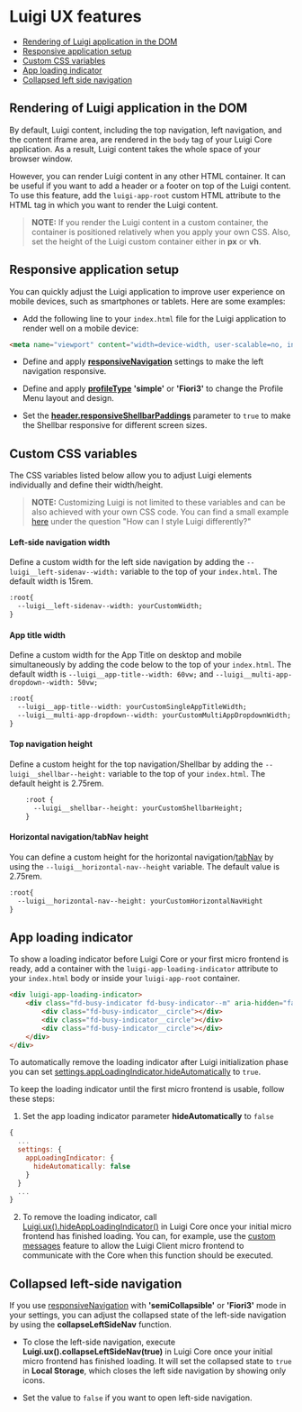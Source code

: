 <!-- meta
{
  "node": {
    "label": "UI features",
    "category": {
      "label": "Luigi Core",
      "collapsible": true
    },
    "metaData": {
      "categoryPosition": 2,
      "position": 2
    }
  }
}
meta -->


# Luigi UX features

- [Rendering of Luigi application in the DOM](#rendering-of-luigi-application-in-the-dom)
- [Responsive application setup](#responsive-application-setup)
- [Custom CSS variables](#custom-css-variables)
- [App loading indicator](#app-loading-indicator)
- [Collapsed left side navigation](#collapsed-left-side-navigation)

## Rendering of Luigi application in the DOM

By default, Luigi content, including the top navigation, left navigation, and the content iframe area, are rendered in the `body` tag of your Luigi Core application. As a result, Luigi content takes the whole space of your browser window.

However, you can render Luigi content in any other HTML container. It can be useful if you want to add a header or a footer on top of the Luigi content. To use this feature, add the `luigi-app-root` custom HTML attribute to the HTML tag in which you want to render the Luigi content.

<!-- add-attribute:class:warning -->
>**NOTE:** If you render the Luigi content in a custom container, the container is positioned relatively when you apply your own CSS. Also, set the height of the Luigi custom container either in **px** or **vh**.

<!-- keywords: render in div, load in custom container, add own header or footer -->

## Responsive application setup

You can quickly adjust the Luigi application to improve user experience on mobile devices, such as smartphones or tablets. Here are some examples:

* Add the following line to your `index.html` file for the Luigi application to render well on a mobile device:

```html
<meta name="viewport" content="width=device-width, user-scalable=no, initial-scale=1, maximum-scale=1, minimum-scale=1">
```

* Define and apply [**responsiveNavigation**](general-settings.md#responsivenavigation) settings to make the left navigation responsive.

* Define and apply [**profileType**](general-settings.md#profiletype) **'simple'**  or **'Fiori3'** to change the Profile Menu layout and design.

* Set the [**header.responsiveShellbarPaddings**](general-settings.md#headerresponsiveshellbarpaddings) parameter to `true` to make the Shellbar responsive for different screen sizes. 

## Custom CSS variables

The CSS variables listed below allow you to adjust Luigi elements individually and define their width/height.

<!-- add-attribute:class:success -->
>**NOTE:** Customizing Luigi is not limited to these variables and can be also achieved with your own CSS code. You can find a small example [here](faq.md#ui-questions) under the question "How can I style Luigi differently?"

#### Left-side navigation width 

Define a custom width for the left side navigation by adding the `--luigi__left-sidenav--width:` variable to the top of your `index.html`. The default width is 15rem.

```html
:root{
  --luigi__left-sidenav--width: yourCustomWidth;
}
```

#### App title width 

Define a custom width for the App Title on desktop and mobile simultaneously by adding the code below to the top of your `index.html`. The default width is `--luigi__app-title--width: 60vw;` and `--luigi__multi-app-dropdown--width: 50vw;`

```html
:root{
  --luigi__app-title--width: yourCustomSingleAppTitleWidth;
  --luigi__multi-app-dropdown--width: yourCustomMultiAppDropdownWidth;
}
```
#### Top navigation height

Define a custom height for the top navigation/Shellbar by adding the `--luigi__shellbar--height:` variable to the top of your `index.html`. The default height is 2.75rem.

```html
    :root {
      --luigi__shellbar--height: yourCustomShellbarHeight;
    }
```

#### Horizontal navigation/tabNav height

You can define a custom height for the horizontal navigation/[tabNav](navigation-parameters-reference.md#tabnav) by using the `--luigi__horizontal-nav--height` variable. The default value is 2.75rem.

```html
:root{
  --luigi__horizontal-nav--height: yourCustomHorizontalNavHight
}
```

## App loading indicator

To show a loading indicator before Luigi Core or your first micro frontend is ready, add a container with the `luigi-app-loading-indicator` attribute to your `index.html` body or inside your `luigi-app-root` container.

```html
<div luigi-app-loading-indicator>
	<div class="fd-busy-indicator fd-busy-indicator--m" aria-hidden="false" aria-label="Loading">
		<div class="fd-busy-indicator__circle"></div>
		<div class="fd-busy-indicator__circle"></div>
		<div class="fd-busy-indicator__circle"></div>
	</div>
</div>
```

To automatically remove the loading indicator after Luigi initialization phase you can set [settings.appLoadingIndicator.hideAutomatically](navigation-parameters-reference.md#loadingindicatorhideautomatically) to `true`.

To keep the loading indicator until the first micro frontend is usable, follow these steps:

1. Set the app loading indicator parameter **hideAutomatically** to `false`

```javascript
{
  ...
  settings: {
    appLoadingIndicator: {
      hideAutomatically: false
    }
  }
  ...
}
```
2. To remove the loading indicator, call [Luigi.ux().hideAppLoadingIndicator()](./luigi-core-api.md#hideAppLoadingIndicator) in Luigi Core once your initial micro frontend has finished loading. You can, for example, use the [custom messages](./communication.md#custom-messages) feature to allow the Luigi Client micro frontend to communicate with the Core when this function should be executed.

## Collapsed left-side navigation

If you use [responsiveNavigation](general-settings.md#responsivenavigation) with **'semiCollapsible'** or **'Fiori3'** mode in your settings, you can adjust the collapsed state of the left-side navigation by using the **collapseLeftSideNav** function.

* To close the left-side navigation, execute **Luigi.ux().collapseLeftSideNav(true)** in Luigi Core once your initial micro frontend has finished loading. It will set the collapsed state to `true` in **Local Storage**, which closes the left side navigation by showing only icons.

* Set the value to `false` if you want to open left-side navigation.
